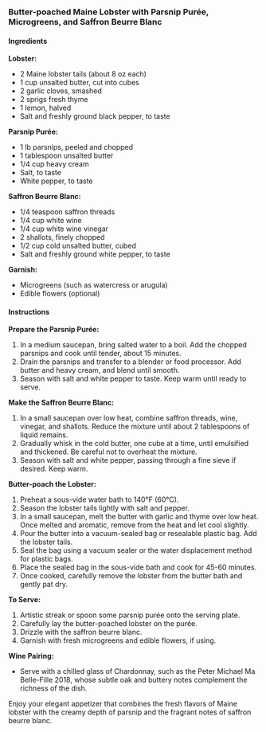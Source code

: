 ### Butter-poached Maine Lobster with Parsnip Purée, Microgreens, and Saffron Beurre Blanc

#### Ingredients

**Lobster:**
- 2 Maine lobster tails (about 8 oz each)
- 1 cup unsalted butter, cut into cubes
- 2 garlic cloves, smashed
- 2 sprigs fresh thyme
- 1 lemon, halved
- Salt and freshly ground black pepper, to taste

**Parsnip Purée:**
- 1 lb parsnips, peeled and chopped
- 1 tablespoon unsalted butter
- 1/4 cup heavy cream
- Salt, to taste
- White pepper, to taste

**Saffron Beurre Blanc:**
- 1/4 teaspoon saffron threads
- 1/4 cup white wine
- 1/4 cup white wine vinegar
- 2 shallots, finely chopped
- 1/2 cup cold unsalted butter, cubed
- Salt and freshly ground white pepper, to taste

**Garnish:**
- Microgreens (such as watercress or arugula)
- Edible flowers (optional)

#### Instructions

**Prepare the Parsnip Purée:**
1. In a medium saucepan, bring salted water to a boil. Add the chopped parsnips and cook until tender, about 15 minutes.
2. Drain the parsnips and transfer to a blender or food processor. Add butter and heavy cream, and blend until smooth.
3. Season with salt and white pepper to taste. Keep warm until ready to serve.

**Make the Saffron Beurre Blanc:**
1. In a small saucepan over low heat, combine saffron threads, wine, vinegar, and shallots. Reduce the mixture until about 2 tablespoons of liquid remains.
2. Gradually whisk in the cold butter, one cube at a time, until emulsified and thickened. Be careful not to overheat the mixture.
3. Season with salt and white pepper, passing through a fine sieve if desired. Keep warm.

**Butter-poach the Lobster:**
1. Preheat a sous-vide water bath to 140°F (60°C).
2. Season the lobster tails lightly with salt and pepper.
3. In a small saucepan, melt the butter with garlic and thyme over low heat. Once melted and aromatic, remove from the heat and let cool slightly.
4. Pour the butter into a vacuum-sealed bag or resealable plastic bag. Add the lobster tails.
5. Seal the bag using a vacuum sealer or the water displacement method for plastic bags.
6. Place the sealed bag in the sous-vide bath and cook for 45-60 minutes.
7. Once cooked, carefully remove the lobster from the butter bath and gently pat dry.

**To Serve:**
1. Artistic streak or spoon some parsnip purée onto the serving plate.
2. Carefully lay the butter-poached lobster on the purée.
3. Drizzle with the saffron beurre blanc.
4. Garnish with fresh microgreens and edible flowers, if using.

**Wine Pairing:** 
- Serve with a chilled glass of Chardonnay, such as the Peter Michael Ma Belle-Fille 2018, whose subtle oak and buttery notes complement the richness of the dish.

Enjoy your elegant appetizer that combines the fresh flavors of Maine lobster with the creamy depth of parsnip and the fragrant notes of saffron beurre blanc.